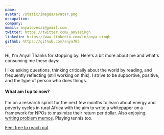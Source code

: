 ```yaml
---
name: 
avatar: /static/images/avatar.png
occupation:
company:
email: anyalovesai@gmail.com
twitter: https://twitter.com/_anyasingh
linkedin: https://www.linkedin.com/in/anya-singh
github: https://github.com/anya765
---
```


Hi, I'm Anya! Thanks for stopping by. Here's a bit more about me and what's consuming me these days:

I like asking questions, thinking critically about the world by reading, and frequently reflecting (still working on this). I strive to be supportive, positive, and the type of person who does things. 

<h4> What am I up to now? </h4>

I'm on a research sprint for the next few months to learn about energy and poverty cycles in rural Africa with the aim to write a whitepaper on a framework for NPOs to maximize their return per dollar. Also enjoying [writing problem memos](https://www.notion.so/anyasingh/Memo-Agricultural-food-waste-from-farms-in-rural-India-e18fa87799e2430886249d968dee2a72). Playing tennis too. 

[Feel free to reach out](mailto:anyalovesai@gmail.com)
